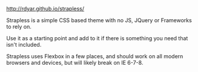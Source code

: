 http://rdyar.github.io/strapless/

Strapless is a simple CSS based theme with no JS, JQuery or Frameworks to rely on.

Use it as a starting point and add to it if there is something you need that isn't included.

Strapless uses Flexbox in a few places, and should work on all modern browsers and devices, but will likely break on IE 6-7-8.